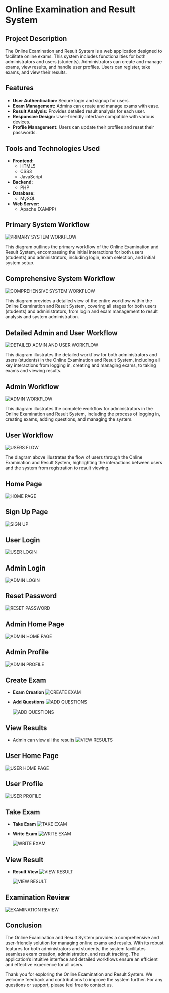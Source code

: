 # Online Examination and Result System

## Project Description
The Online Examination and Result System is a web application designed to facilitate online exams. This system includes functionalities for both administrators and users (students). Administrators can create and manage exams, view results, and handle user profiles. Users can register, take exams, and view their results.

## Features
- **User Authentication:** Secure login and signup for users.
- **Exam Management:** Admins can create and manage exams with ease.
- **Result Analysis:** Provides detailed result analysis for each user.
- **Responsive Design:** User-friendly interface compatible with various devices.
- **Profile Management:** Users can update their profiles and reset their passwords.

## Tools and Technologies Used
- **Frontend:**
  - HTML5
  - CSS3
  - JavaScript
- **Backend:**
  - PHP
- **Database:**
  - MySQL
- **Web Server:**
  - Apache (XAMPP)

## Primary System Workflow
![PRIMARY SYSTEM WORKFLOW](https://i.postimg.cc/SN0Npr0n/Screenshot-2024-04-16-212041.png)

This diagram outlines the primary workflow of the Online Examination and Result System, encompassing the initial interactions for both users (students) and administrators, including login, exam selection, and initial system setup.

## Comprehensive System Workflow
![COMPREHENSIVE SYSTEM WORKFLOW](https://i.postimg.cc/tgg9zv6M/Screenshot-2024-04-16-212218.png)

This diagram provides a detailed view of the entire workflow within the Online Examination and Result System, covering all stages for both users (students) and administrators, from login and exam management to result analysis and system administration.

## Detailed Admin and User Workflow
![DETAILED ADMIN AND USER WORKFLOW](https://i.postimg.cc/kgsnKP2S/Screenshot-2024-04-16-212101.png)

This diagram illustrates the detailed workflow for both administrators and users (students) in the Online Examination and Result System, including all key interactions from logging in, creating and managing exams, to taking exams and viewing results.

## Admin Workflow
![ADMIN WORKFLOW](https://i.postimg.cc/t4pqs44y/Screenshot-2024-04-16-212131.png)

This diagram illustrates the complete workflow for administrators in the Online Examination and Result System, including the process of logging in, creating exams, adding questions, and managing the system.

## User Workflow
![USERS FLOW](https://i.postimg.cc/5yz4CHz9/Screenshot-2024-04-16-080136.png)

The diagram above illustrates the flow of users through the Online Examination and Result System, highlighting the interactions between users and the system from registration to result viewing.

## Home Page
![HOME PAGE](https://i.postimg.cc/k5CntXMq/Screenshot-2024-04-10-205546.png)

## Sign Up Page
![SIGN UP](https://i.postimg.cc/KjCbcmsX/Screenshot-2024-04-10-205653.png)

## User Login
![USER LOGIN](https://i.postimg.cc/PJChkCyz/Screenshot-2024-04-10-205728.png)

## Admin Login
![ADMIN LOGIN](https://i.postimg.cc/SKGmLFj8/Screenshot-2024-04-10-205832.png)

## Reset Password
![RESET PASSWORD](https://i.postimg.cc/Qtxh04Wz/Screenshot-2024-04-10-205755.png)

## Admin Home Page
![ADMIN HOME PAGE](https://i.postimg.cc/KcWxD5c9/Screenshot-2024-04-10-205925.png)

## Admin Profile
![ADMIN PROFILE](https://i.postimg.cc/m2FRXFtT/Screenshot-2024-04-10-205941.png)

## Create Exam
- **Exam Creation**
  ![CREATE EXAM](https://i.postimg.cc/HkwmHDwK/Screenshot-2024-04-10-210041.png)

- **Add Questions**
  ![ADD QUESTIONS](https://i.postimg.cc/LXXFzJcK/Screenshot-2024-04-10-210748.png)

  ![ADD QUESTIONS](https://i.postimg.cc/0NZqMYH0/Screenshot-2024-04-10-210809.png)

## View Results
- Admin can view all the results
  ![VIEW RESULTS](https://i.postimg.cc/438xkRZG/Screenshot-2024-04-10-211654.png)

## User Home Page
![USER HOME PAGE](https://i.postimg.cc/wvG8F6zt/Screenshot-2024-04-10-210920.png)

## User Profile
![USER PROFILE](https://i.postimg.cc/6q4smD6M/Screenshot-2024-04-10-210934.png)

## Take Exam
- **Take Exam**
  ![TAKE EXAM](https://i.postimg.cc/G900wqHd/Screenshot-2024-04-10-211004.png)

- **Write Exam**
  ![WRITE EXAM](https://i.postimg.cc/wx17zM7G/Screenshot-2024-04-10-211229.png)

  ![WRITE EXAM](https://i.postimg.cc/Wpxt1VZb/Screenshot-2024-04-10-211256.png)

## View Result
- **Result View**
  ![VIEW RESULT](https://i.postimg.cc/xTH8kZGG/Screenshot-2024-04-10-211325.png)

  ![VIEW RESULT](https://i.postimg.cc/t4jTFzDK/Screenshot-2024-04-10-211341.png)

## Examination Review
![EXAMINATION REVIEW](https://i.postimg.cc/QdJMmWyH/Screenshot-2024-04-10-211422.png)

## Conclusion
The Online Examination and Result System provides a comprehensive and user-friendly solution for managing online exams and results. With its robust features for both administrators and students, the system facilitates seamless exam creation, administration, and result tracking. The application’s intuitive interface and detailed workflows ensure an efficient and effective experience for all users. 

Thank you for exploring the Online Examination and Result System. We welcome feedback and contributions to improve the system further. For any questions or support, please feel free to contact us.

